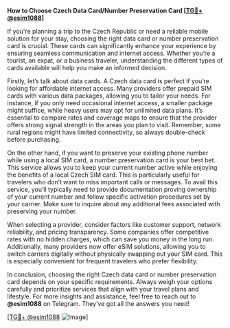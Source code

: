 **How to Choose Czech Data Card/Number Preservation Card [[TG💪+ @esim1088](https://t.me/s/esim1088)]**

If you're planning a trip to the Czech Republic or need a reliable mobile solution for your stay, choosing the right data card or number preservation card is crucial. These cards can significantly enhance your experience by ensuring seamless communication and internet access. Whether you’re a tourist, an expat, or a business traveler, understanding the different types of cards available will help you make an informed decision.

Firstly, let’s talk about data cards. A Czech data card is perfect if you’re looking for affordable internet access. Many providers offer prepaid SIM cards with various data packages, allowing you to tailor your needs. For instance, if you only need occasional internet access, a smaller package might suffice, while heavy users may opt for unlimited data plans. It’s essential to compare rates and coverage maps to ensure that the provider offers strong signal strength in the areas you plan to visit. Remember, some rural regions might have limited connectivity, so always double-check before purchasing.

On the other hand, if you want to preserve your existing phone number while using a local SIM card, a number preservation card is your best bet. This service allows you to keep your current number active while enjoying the benefits of a local Czech SIM card. This is particularly useful for travelers who don’t want to miss important calls or messages. To avail this service, you’ll typically need to provide documentation proving ownership of your current number and follow specific activation procedures set by your carrier. Make sure to inquire about any additional fees associated with preserving your number.

When selecting a provider, consider factors like customer support, network reliability, and pricing transparency. Some companies offer competitive rates with no hidden charges, which can save you money in the long run. Additionally, many providers now offer eSIM solutions, allowing you to switch carriers digitally without physically swapping out your SIM card. This is especially convenient for frequent travelers who prefer flexibility.

In conclusion, choosing the right Czech data card or number preservation card depends on your specific requirements. Always weigh your options carefully and prioritize services that align with your travel plans and lifestyle. For more insights and assistance, feel free to reach out to **@esim1088** on Telegram. They’ve got all the answers you need!

[[TG💪+ @esim1088](https://t.me/s/esim1088) ![Image](https://i.postimg.cc/Y0z9fWf4/image.png)]